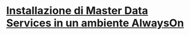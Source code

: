 # [Installazione di Master Data Services in un ambiente AlwaysOn](installing-mds-in-an-alwayson-group-environment.md)